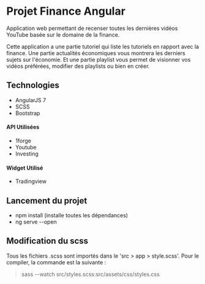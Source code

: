 # Projet Finance Angular

Application web permettant de recenser toutes les dernières vidéos YouTube basée sur le domaine de la finance. 

Cette application a une partie tutoriel qui liste les tutoriels en rapport avec la finance. Une partie actualités économiques vous montrera 
les derniers sujets sur l'économie. Et une partie playlist vous permet de visionner vos vidéos préférées, modifier des playlists ou bien en créer.

## Technologies

- AngularJS 7
- SCSS
- Bootstrap

#### API Utilisées
- 1forge
- Youtube
- Investing

#### Widget Utilisé
- Tradingview 

## Lancement du projet

- npm install (installe toutes les dépendances)
- ng serve --open

## Modification du scss

Tous les fichiers .scss sont importés dans le 'src > app > style.scss'. Pour le compiler, la commande est la suivante :

> sass --watch src/styles.scss:src/assets/css/styles.css
